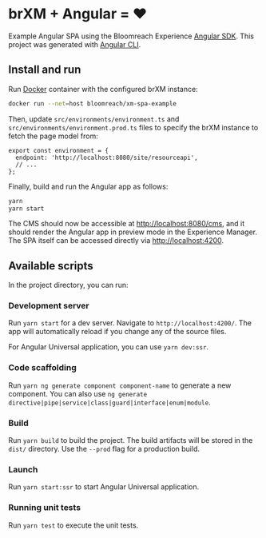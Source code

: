 # brXM + Angular = ♥️

Example Angular SPA using the Bloomreach Experience [Angular SDK](https://www.npmjs.com/package/@bloomreach/ng-sdk).
This project was generated with [Angular CLI](https://github.com/angular/angular-cli).

## Install and run
Run [Docker](https://hub.docker.com/repository/docker/bloomreach/xm-spa-example) container with the configured brXM instance:
```bash
docker run --net=host bloomreach/xm-spa-example
```

Then, update `src/environments/environment.ts` and `src/environments/environment.prod.ts` files to specify the brXM instance to fetch the page model from:
```
export const environment = {
  endpoint: 'http://localhost:8080/site/resourceapi',
  // ...
};
```

Finally, build and run the Angular app as follows:

```bash
yarn
yarn start
```

The CMS should now be accessible at <http://localhost:8080/cms>, and it should render the Angular app in preview mode in the Experience Manager.
The SPA itself can be accessed directly via <http://localhost:4200>.

## Available scripts

In the project directory, you can run:

### Development server

Run `yarn start` for a dev server. Navigate to `http://localhost:4200/`. The app will automatically reload if you change any of the source files.

For Angular Universal application, you can use `yarn dev:ssr`.

### Code scaffolding

Run `yarn ng generate component component-name` to generate a new component. You can also use `ng generate directive|pipe|service|class|guard|interface|enum|module`.

### Build

Run `yarn build` to build the project. The build artifacts will be stored in the `dist/` directory. Use the `--prod` flag for a production build.

### Launch

Run `yarn start:ssr` to start Angular Universal application.

### Running unit tests

Run `yarn test` to execute the unit tests.
